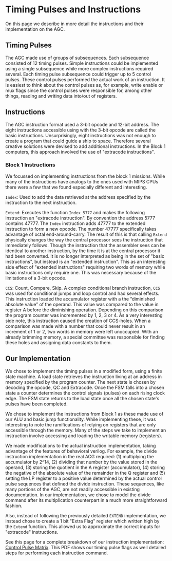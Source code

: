 # Timing Pulses and Instructions

On this page we describe in more detail the instructions and their implementation on the AGC.

## Timing Pulses

The AGC made use of groups of subsequences. Each subsequence consisted of 12 timing pulses. Simple instructions could be implemented using a single subsequence while more complex instructions required several. Each timing pulse subsequence could trigger up to 5 control pulses. These control pulses performed the actual work of an instruction. It is easiest to think about the control pulses as, for example, write enable or mux flags since the control pulses were responsible for, among other things, reading and writing data into/out of registers.

## Instructions

The AGC instruction format used a 3-bit opcode and 12-bit address. The eight instructions accessible using with the 3-bit opcode are called the basic instructions. Unsurprisingly, eight instructions was not enough to create a program that could guide a ship to space. Therefore several creative solutions were devised to add additional instructions. In the Block 1 computers, this approach involved the use of "extracode instructions".

### Block 1 Instructions

We focussed on implementing instructions from the block 1 missions. While many of the instructions have analogs to the ones used with MIPS CPUs there were a few that we found especially different and interesting.

`Index`: Used to add the data retrieved at the address specified by the instruction to the next instruction.

`Extend`: Executes the function `Index 5777` and makes the following instruction an "extracode instruction". By convention the address 5777 contains 47777. The `Index` instruction adds 47777 to the extended instruction to form a new opcode. The number 47777 specifically takes advantage of octal end-around-carry. The result of this is that calling `Extend` physically changes the way the central processor sees the instruction that immediately follows. Though the instruction that the assembler sees can be identical to another instruction, by the time it is at the central processor it had been converted. It is no longer interpreted as being in the set of "basic instructions", but instead is an "extended instruction". This as an interesting side effect of "extended instructions" requiring two words of memory while basic instructions only require one. This was necessary because of the limitations of a 3-bit opcode.

`CCS`: Count, Compare, Skip. A complex conditional branch instruction, `CCS` was used for conditional jumps and loop control and had several effects. This instruction loaded the accumulator register with a the “diminished absolute value” of the operand. This value was compared to the value in register A before the diminishing operation. Depending on this comparison the program counter was incremented by 1, 2, 3 or 4. As a very interesting side note, this instruction caused the creation of CCS-holes. When a comparison was made with a number that could never result in an increment of 1 or 2, two words in memory were left unoccupied. With an already brimming memory, a special committee was responsible for finding these holes and assigning data constants to them.

## Our Implementation
We chose to implement the timing pulses in a modified form, using a finite state machine. A load state retrieves the instruction living at an address in memory specified by the program counter. The next state is chosen by decoding the opcode, QC and Extracode. Once the FSM falls into a chosen state a counter determines the control signals (pulses) on each rising clock edge. The FSM state returns to the load state once all the chosen state's pulses have been completed.

We chose to implement the instructions from Block 1 as these made use of our ALU and basic jump functionality. While implementing these, it was interesting to note the ramifications of relying on registers that are only accessible through the memory. Many of the steps we take to implement an instruction involve accessing and loading the writable memory (registers).

We made modifications to the actual instruction implementation, taking advantage of the features of behavioral verilog. For example, the divide instruction implementation in the real ACG required: (1) multiplying the accumulator by 2^14, (2) dividing that number by the value stored in the operand, (3) storing the quotient in the A register (accumulator), (4) storing the negative of the absolute value of the remainder in the Q register and (5) setting the LP register to a positive value determined by the actual control pulse sequences that defined the divide instruction. These sequences, like many portions of the AGC, are not readily accessible in existing documentation. In our implementation, we chose to model the divide command after its multiplication counterpart in a much more straightforward fashion.

Also, instead of following the previously detailed `EXTEND` implementation, we instead chose to create a 1 bit "Extra Flag" register which written high by the `Extend` function. This allowed us to approximate the correct inputs for "extracode" instructions.

See this page for a complete breakdown of our instruction implementation: [Control Pulse Matrix](https://github.com/marches/ToTheMoon/blob/master/docs/images/ControlPulseMatrix%20.pdf). This PDF shows our timing pulse flags as well detailed steps for performing each instruction command.
